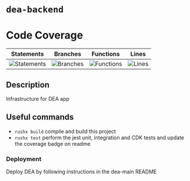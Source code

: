 # `dea-backend`

# Code Coverage

| Statements                                                                               | Branches                                                                             | Functions                                                                              | Lines                                                                          |
| ---------------------------------------------------------------------------------------- | ------------------------------------------------------------------------------------ | -------------------------------------------------------------------------------------- | ------------------------------------------------------------------------------ |
| ![Statements](https://img.shields.io/badge/statements-81.97%25-yellow.svg?style=flat) | ![Branches](https://img.shields.io/badge/branches-68.61%25-red.svg?style=flat) | ![Functions](https://img.shields.io/badge/functions-72.77%25-red.svg?style=flat) | ![Lines](https://img.shields.io/badge/lines-82.24%25-yellow.svg?style=flat) |

## Description

Infrastructure for DEA app

## Useful commands

- `rushx build` compile and build this project
- `rushx test` perform the jest unit, integration and CDK tests and update the coverage badge on readme

### Deployment

Deploy DEA by following instructions in the dea-main README
